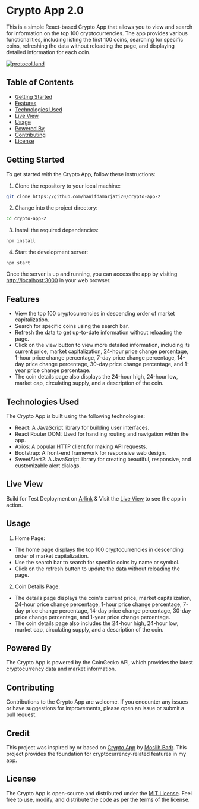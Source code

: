 # Crypto App 2.0

This is a simple React-based Crypto App that allows you to view and search for information on the top 100 cryptocurrencies. The app provides various functionalities, including listing the first 100 coins, searching for specific coins, refreshing the data without reloading the page, and displaying detailed information for each coin.

[![protocol.land](https://arweave.net/eZp8gOeR8Yl_cyH9jJToaCrt2He1PHr0pR4o-mHbEcY)](https://protocol.land/#/repository/<REPO_ID>)

## Table of Contents

- [Getting Started](#getting-started)
- [Features](#features)
- [Technologies Used](#technologies-used)
- [Live View](#live-view)
- [Usage](#usage)
- [Powered By](#powered-by)
- [Contributing](#contributing)
- [License](#license)

## Getting Started

To get started with the Crypto App, follow these instructions:

1. Clone the repository to your local machine:

```bash
git clone https://github.com/hanifdamarjati20/crypto-app-2
```
2. Change into the project directory:
```bash
cd crypto-app-2
```
3. Install the required dependencies:
```
npm install
```
4. Start the development server:
```
npm start
```
Once the server is up and running, you can access the app by visiting [http://localhost:3000](http://localhost:3000) in your web browser.

## Features

- View the top 100 cryptocurrencies in descending order of market capitalization.
- Search for specific coins using the search bar.
- Refresh the data to get up-to-date information without reloading the page.
- Click on the view button to view more detailed information, including its current price, market capitalization, 24-hour price change percentage, 1-hour price change percentage, 7-day price change percentage, 14-day price change percentage, 30-day price change percentage, and 1-year price change percentage.
- The coin details page also displays the 24-hour high, 24-hour low, market cap, circulating supply, and a description of the coin.

## Technologies Used
The Crypto App is built using the following technologies:

- React: A JavaScript library for building user interfaces.
- React Router DOM: Used for handling routing and navigation within the app.
- Axios: A popular HTTP client for making API requests.
- Bootstrap: A front-end framework for responsive web design.
- SweetAlert2: A JavaScript library for creating beautiful, responsive, and customizable alert dialogs.

## Live View
Build for Test Deployment on [Arlink](https://arlink.arweave.net)  & Visit the [Live View](https://react-cryptocurrencyapp.netlify.app) to see the app in action.

## Usage
1. Home Page:

- The home page displays the top 100 cryptocurrencies in descending order of market capitalization.
- Use the search bar to search for specific coins by name or symbol.
- Click on the refresh button to update the data without reloading the page.
2. Coin Details Page:

- The details page displays the coin's current price, market capitalization, 24-hour price change percentage, 1-hour price change percentage, 7-day price change percentage, 14-day price change percentage, 30-day price change percentage, and 1-year price change percentage.
- The coin details page also includes the 24-hour high, 24-hour low, market cap, circulating supply, and a description of the coin.

## Powered By
The Crypto App is powered by the CoinGecko API, which provides the latest cryptocurrency data and market information.

## Contributing
Contributions to the Crypto App are welcome. If you encounter any issues or have suggestions for improvements, please open an issue or submit a pull request.

## Credit
This project was inspired by or based on
[Crypto App](https://github.com/Moslihbadr/crypto-app) by [Moslih Badr](https://github.com/Moslihbadr). This project provides the foundation for cryptocurrency-related features in my app. 

## License
The Crypto App is open-source and distributed under the [MIT License](./LICENSE). Feel free to use, modify, and distribute the code as per the terms of the license.
